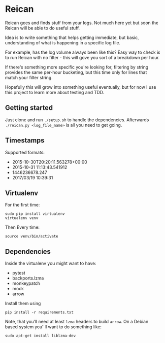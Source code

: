 # Reican

Reican goes and finds stuff from your logs.
Not much here yet but soon the Reican will be able to do useful stuff.

Idea is to write something that helps getting immediate, but basic, understanding
of what is happening in a specific log file.

For example, has the log volume always been like this?
Easy way to check is to run Reican with no filter - this will gove you sort of a breakdown per hour.

If there's something more specific you're looking for, filtering by string provides the same per-hour bucketing, but this time only for lines that match your filter string.

Hopefully this will grow into something useful eventually, but for now I use this project to learn more about testing and TDD.

## Getting started

Just clone and run `./setup.sh` to handle the dependencies.
Afterwards `./reican.py <log_file_name>` is all you need to get going.

## Timestamps

Supported formats:

* 2015-10-30T20:20:11.563278+00:00
* 2015-10-31 11:13:43.541912
* 1446236678.247
* 2017/03/19 10:39:31

## Virtualenv

For the first time:
```
sudo pip install virtualenv
virtualenv venv
```
Then Every time:
```
source venv/bin/activate
```

## Dependencies

Inside the virtualenv you might want to have:
* pytest
* backports.lzma 
* monkeypatch
* mock
* arrow

Install them using
```
pip install -r requirements.txt
```

Note, that you'll need at least `lzma` headers to build `arrow`.
On a Debian based system you' ll want to do something like:

```
sudo apt-get install liblzma-dev
```


